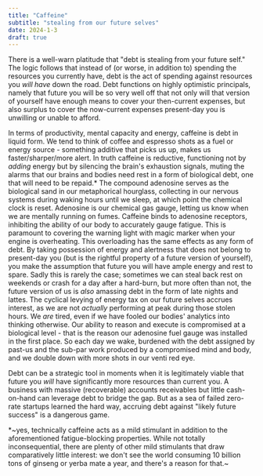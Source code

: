 ```yaml
---
title: "Caffeine"
subtitle: "stealing from our future selves"
date: 2024-1-3
draft: true
---
```

There is a well-warn platitude that "debt is stealing from your future self." The logic follows that instead of (or worse, in addition to) spending the resources you currently have, debt is the act of spending against resources you _will have_ down the road. Debt functions on highly optimistic principals, namely that future you will be so very well off that not only will that version of yourself have enough means to cover your then-current expenses, but also surplus to cover the now-current expenses present-day you is unwilling or unable to afford. 

In terms of productivity, mental capacity and energy, caffeine is debt in liquid form.    We tend to think of coffee and espresso shots as a fuel or energy source - something additive that picks us up, makes us faster/sharper/more alert. In truth caffeine is reductive, functioning not by _adding_ energy but by silencing the brain's exhaustion signals, muting the alarms that our brains and bodies need rest in a form of biological debt, one that will need to be repaid.* 
The compound adenosine serves as the biological sand in our metaphorical hourglass, collecting in our nervous systems during waking hours until we sleep, at which point the chemical clock is reset. Adenosine is our chemical gas gauge, letting us know when we are mentally running on fumes. Caffeine binds to adenosine receptors, inhibiting the ability of our body to accurately gauge fatigue. This is paramount to covering the warning light with magic marker when your engine is overheating.
This overloading has the same effects as any form of debt. By taking possession of energy and alertness that does not belong to present-day you (but is the rightful property of a future version of yourself), you make the assumption that future you will have ample energy and rest to spare. Sadly this is rarely the case; sometimes we can steal back rest on weekends or crash for a day after a hard-burn, but more  often than not, the future version of us is _also_ amassing debt in the form of late nights and lattes. 
The cyclical levying of energy tax on our future selves accrues interest, as we are not _actually_ performing at peak during those stolen hours. We _are_ tired, even if we have fooled our bodies' analytics into thinking otherwise. Our ability to reason and execute is compromised at a biological level - that is the reason our adenosine fuel gauge was installed in the first place. So each day we wake, burdened with the debt assigned by past-us and the sub-par work produced by a compromised mind and body, and we double down with more shots in our venti red eye.

Debt can be a strategic tool in moments when it is legitimately viable that future you _will_ have significantly more resources than current you. A business with massive (recoverable) accounts receivables but little cash-on-hand can leverage debt to bridge the gap. But as a sea of failed zero-rate startups learned the hard way, accruing debt against "likely future success" is a dangerous game. 

*~yes, technically caffeine acts as a mild stimulant in addition to the aforementioned fatigue-blocking properties. While not totally inconsequential, there are plenty of other mild stimulants that draw comparatively little interest: we don't see the world consuming 10 billion tons of ginseng or yerba mate a year, and there's a reason for that.~
<!--stackedit_data:
eyJoaXN0b3J5IjpbNzUzMjg0ODMxLC0yODQwODI3MzksLTEyMj
IxMjk4NywxMjc4NjE3MzgyLDIwOTgzMTcwNTcsLTIwMzM1MTAy
MCwtMTYxNDAzOTI5NywtMzYxNjM1MDUxLC0zNTEyOTMzNTBdfQ
==
-->